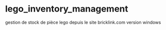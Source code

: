# lego_inventory_management
gestion de stock de pièce lego depuis le site bricklink.com
version windows